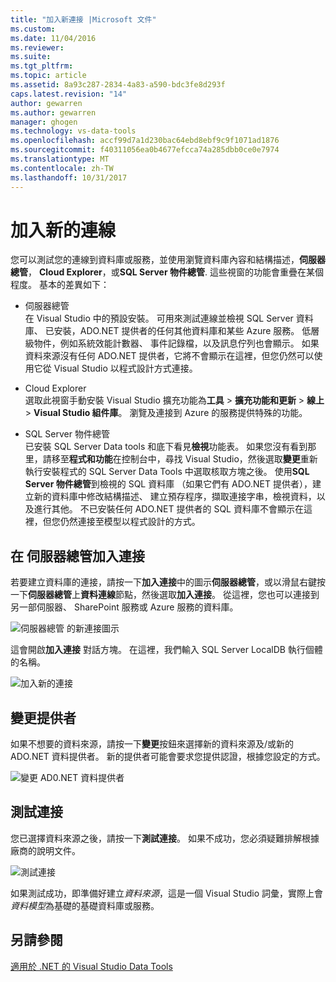 ```yaml
---
title: "加入新連接 |Microsoft 文件"
ms.custom: 
ms.date: 11/04/2016
ms.reviewer: 
ms.suite: 
ms.tgt_pltfrm: 
ms.topic: article
ms.assetid: 8a93c287-2834-4a83-a590-bdc3fe8d293f
caps.latest.revision: "14"
author: gewarren
ms.author: gewarren
manager: ghogen
ms.technology: vs-data-tools
ms.openlocfilehash: accf99d7a1d230bac64ebd8ebf9c9f1071ad1876
ms.sourcegitcommit: f40311056ea0b4677efcca74a285dbb0ce0e7974
ms.translationtype: MT
ms.contentlocale: zh-TW
ms.lasthandoff: 10/31/2017
---
```

# <a name="add-new-connections"></a>加入新的連線
您可以測試您的連線到資料庫或服務，並使用瀏覽資料庫內容和結構描述，**伺服器總管**， **Cloud Explorer**，或**SQL Server 物件總管**. 這些視窗的功能會重疊在某個程度。 基本的差異如下：  
  
 - 伺服器總管  
 在 Visual Studio 中的預設安裝。 可用來測試連線並檢視 SQL Server 資料庫、 已安裝，ADO.NET 提供者的任何其他資料庫和某些 Azure 服務。 低層級物件，例如系統效能計數器、 事件記錄檔，以及訊息佇列也會顯示。 如果資料來源沒有任何 ADO.NET 提供者，它將不會顯示在這裡，但您仍然可以使用它從 Visual Studio 以程式設計方式連接。  
  
 - Cloud Explorer  
 選取此視窗手動安裝 Visual Studio 擴充功能為**工具** > **擴充功能和更新** > **線上** >  **Visual Studio 組件庫**。 瀏覽及連接到 Azure 的服務提供特殊的功能。  
  
 - SQL Server 物件總管  
 已安裝 SQL Server Data tools 和底下看見**檢視**功能表。 如果您沒有看到那里，請移至**程式和功能**在控制台中，尋找 Visual Studio，然後選取**變更**重新執行安裝程式的 SQL Server Data Tools 中選取核取方塊之後。 使用**SQL Server 物件總管**到檢視的 SQL 資料庫 （如果它們有 ADO.NET 提供者），建立新的資料庫中修改結構描述、 建立預存程序，擷取連接字串，檢視資料，以及進行其他。 不已安裝任何 ADO.NET 提供者的 SQL 資料庫不會顯示在這裡，但您仍然連接至模型以程式設計的方式。  
  
## <a name="add-a-connection-in-server-explorer"></a>在 伺服器總管加入連接  
 若要建立資料庫的連接，請按一下**加入連接**中的圖示**伺服器總管**，或以滑鼠右鍵按一下**伺服器總管**上**資料連線**節點，然後選取**加入連接**。 從這裡，您也可以連接到另一部伺服器、 SharePoint 服務或 Azure 服務的資料庫。  
  
 ![伺服器總管 的新連接圖示](../data-tools/media/raddata-server-explorer-new-connection-icon.png "raddata 伺服器總管 中的新連接圖示")  
  
 這會開啟**加入連接** 對話方塊。 在這裡，我們輸入 SQL Server LocalDB 執行個體的名稱。  
  
 ![加入新的連接](../data-tools/media/raddata-add-new-connection-dialog.png "raddata 新增新的連接對話方塊")  
  
## <a name="change-the-provider"></a>變更提供者  
 如果不想要的資料來源，請按一下**變更**按鈕來選擇新的資料來源及/或新的 ADO.NET 資料提供者。 新的提供者可能會要求您提供認證，根據您設定的方式。  
  
 ![變更 AD0.NET 資料提供者](../data-tools/media/raddata-change-ad0.net-data-provider.png "raddata 變更 AD0.NET 資料提供者")  
  
## <a name="test-the-connection"></a>測試連接  
 您已選擇資料來源之後，請按一下**測試連接**。 如果不成功，您必須疑難排解根據廠商的說明文件。  
  
 ![測試連接](../data-tools/media/raddata-test-connection.png "raddata 測試連接")  
  
 如果測試成功，即準備好建立*資料來源*，這是一個 Visual Studio 詞彙，實際上會*資料模型*為基礎的基礎資料庫或服務。  
  
## <a name="see-also"></a>另請參閱  
 [適用於 .NET 的 Visual Studio Data Tools](../data-tools/visual-studio-data-tools-for-dotnet.md)